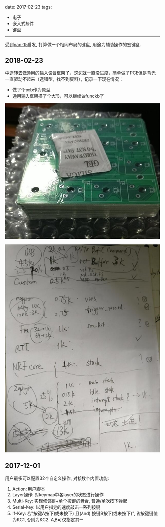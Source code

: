 
date: 2017-02-23
tags:
- 电子
- 嵌入式软件
- 键盘
---

受到[nan-15](https://github.com/trebb/nan-15)启发, 打算做一个相同布局的键盘, 用途为辅助操作的宏键盘.

<!-- more -->

## 2018-02-23

中途转去做通用的输入设备框架了，这边就一直没进度，简单做了PCB但是背光一直驱动不起来（选错型，找不到资料），记录一下现在情况：

* 做了个pcb作为原型
* 通用输入框架搭了个大形，可以继续做funckb了

![2018022301.jpg](_assets/Funckb工作日志/2018022301.jpg)

![2018022302.jpg](_assets/Funckb工作日志/2018022302.jpg)

## 2017-12-01

用户最多可以配置32个自定义操作, 对接数个内置功能:
1. Action: 用户脚本
2. Layer操作: 对keymap中各layer的状态进行操作
3. Multi-Key: 实现修饰键+单个按键的组合, 普通/单次按下弹起
4. Serial-Key: 以用户指定的速度敲击一系列按键
5. If-Key: 若"按键A按下(或未按下) 且(And) 按键B按下(或未按下)", 该按键键值为KC1, 否则为KC2. A,B可仅指定其一
